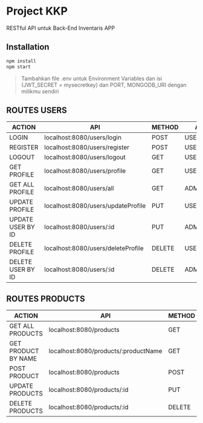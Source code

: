 # Project KKP 
RESTful API untuk Back-End Inventaris APP

## Installation
```sh
npm install
npm start
```

> Tambahkan file .env untuk Environment Variables dan isi (JWT_SECRET = mysecretkey) dan PORT, MONGODB_URI dengan milikmu sendiri

## ROUTES USERS

| ACTION | API | METHOD | AUTH |
| ------ | ------ | ------ | ------ |
| LOGIN | localhost:8080/users/login | POST | USER |
| REGISTER | localhost:8080/users/register | POST | USER |
| LOGOUT | localhost:8080/users/logout | GET | USER |
| GET PROFILE | localhost:8080/users/profile | GET | USER/ADMIN |
| GET ALL PROFILE | localhost:8080/users/all | GET | ADMIN |
| UPDATE PROFILE | localhost:8080/users/updateProfile | PUT | USER/ADMIN |
| UPDATE USER BY ID | localhost:8080/users/:id | PUT | ADMIN |
| DELETE PROFILE | localhost:8080/users/deleteProfile | DELETE | USER/ADMIN |
| DELETE USER BY ID | localhost:8080/users/:id | DELETE | ADMIN |

## ROUTES PRODUCTS

| ACTION | API | METHOD | AUTH |
| ------ | ------ | ------ | ------ |
| GET ALL PRODUCTS | localhost:8080/products | GET | USER |
| GET PRODUCT BY NAME | localhost:8080/products/:productName | GET | USER |
| POST PRODUCT | localhost:8080/products | POST | USER |
| UPDATE PRODUCTS | localhost:8080/products/:id | PUT | USER/ADMIN |
| DELETE PRODUCTS | localhost:8080/products/:id | DELETE | USER/ADMIN |

